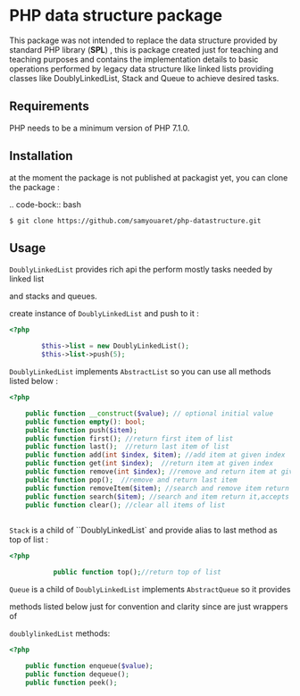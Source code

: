 PHP data structure package
==========================

This package was not intended to replace the data structure provided by standard PHP library
(**SPL**) , this is package created just for teaching and teaching purposes and contains the
implementation details to basic operations performed by legacy data structure like linked lists providing classes like DoublyLinkedList, Stack and Queue to achieve desired tasks.


Requirements
------------

PHP needs to be a minimum version of PHP 7.1.0.

Installation
------------

at the moment the package is not published at packagist yet, you can clone the package :

.. code-bock:: bash

    $ git clone https://github.com/samyouaret/php-datastructure.git

Usage
------------

``DoublyLinkedList`` provides rich api the perform mostly tasks needed by linked list 

and stacks and queues.

create instance of ``DoublyLinkedList`` and push to it :

```php
<?php

        $this->list = new DoublyLinkedList();
        $this->list->push(5);
```

``DoublyLinkedList`` implements ``AbstractList`` so you can use all methods listed below :

```php
<?php

    public function __construct($value); // optional initial value
    public function empty(): bool;
    public function push($item); 
    public function first(); //return first item of list
    public function last();  //return last item of list
    public function add(int $index, $item); //add item at given index
    public function get(int $index);  //return item at given index
    public function remove(int $index); //remove and return item at given index
    public function pop();  //remove and return last item
    public function removeItem($item); //search and remove item return it,accepts callback compare     
    public function search($item); //search and item return it,accepts callback compare     
    public function clear(); //clear all items of list
    
```

``Stack`` is a child of ``DoublyLinkedList` and provide alias to last method as top of list :

```php
<?php

           public function top();//return top of list

```

``Queue`` is a child of ``DoublyLinkedList`` implements ``AbstractQueue`` so it provides 

methods listed below just for convention and clarity since are just wrappers of 

``doublylinkedList`` methods:

```php
<?php

    public function enqueue($value);
    public function dequeue();
    public function peek();

```